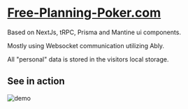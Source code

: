 # [Free-Planning-Poker.com](https://free-planning-poker.com/)

Based on NextJs, tRPC, Prisma and Mantine ui components.

Mostly using Websocket communication utilizing Ably.

All "personal" data is stored in the visitors local storage.


## See in action
![demo](https://raw.githubusercontent.com/jkrumm/planning-poker/master/public/recording.gif)